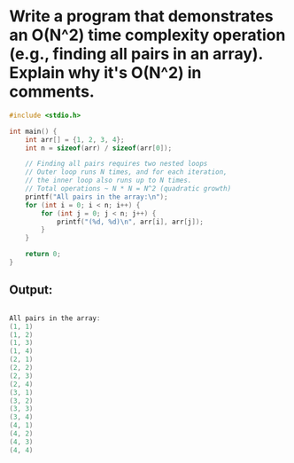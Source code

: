 # Write a program that demonstrates an O(N^2) time complexity operation (e.g., finding all pairs in an array). Explain why it's O(N^2) in comments.

```c
#include <stdio.h>

int main() {
    int arr[] = {1, 2, 3, 4};
    int n = sizeof(arr) / sizeof(arr[0]);

    // Finding all pairs requires two nested loops
    // Outer loop runs N times, and for each iteration,
    // the inner loop also runs up to N times.
    // Total operations ~ N * N = N^2 (quadratic growth)
    printf("All pairs in the array:\n");
    for (int i = 0; i < n; i++) {
        for (int j = 0; j < n; j++) {
            printf("(%d, %d)\n", arr[i], arr[j]);
        }
    }

    return 0;
}

```

## Output:
```c

All pairs in the array:
(1, 1)
(1, 2)
(1, 3)
(1, 4)
(2, 1)
(2, 2)
(2, 3)
(2, 4)
(3, 1)
(3, 2)
(3, 3)
(3, 4)
(4, 1)
(4, 2)
(4, 3)
(4, 4)

```
